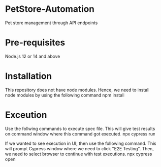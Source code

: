 # PetStore-Automation
 Pet store management through API endpoints
# Pre-requisites
Node.js 12 or 14 and above
# Installation
This repository does not have node modules. Hence, we need to install node modules by using the following command
npm install
# Exceution
Use the follwing commands to execute spec file. This will give test results on command window where this command got executed.
npx cypress run

If we wanted to see execution in UI, then use the following command. This will prompt Cypress window where we need to click "E2E Testing". Then, we need to select browser to continue with test executions.
npx cypress open 

